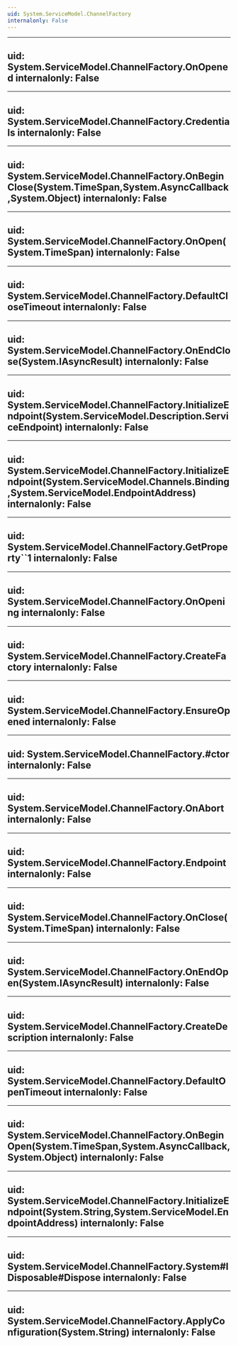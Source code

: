 ```yaml
---
uid: System.ServiceModel.ChannelFactory
internalonly: False
---
```


---
uid: System.ServiceModel.ChannelFactory.OnOpened
internalonly: False
---

---
uid: System.ServiceModel.ChannelFactory.Credentials
internalonly: False
---

---
uid: System.ServiceModel.ChannelFactory.OnBeginClose(System.TimeSpan,System.AsyncCallback,System.Object)
internalonly: False
---

---
uid: System.ServiceModel.ChannelFactory.OnOpen(System.TimeSpan)
internalonly: False
---

---
uid: System.ServiceModel.ChannelFactory.DefaultCloseTimeout
internalonly: False
---

---
uid: System.ServiceModel.ChannelFactory.OnEndClose(System.IAsyncResult)
internalonly: False
---

---
uid: System.ServiceModel.ChannelFactory.InitializeEndpoint(System.ServiceModel.Description.ServiceEndpoint)
internalonly: False
---

---
uid: System.ServiceModel.ChannelFactory.InitializeEndpoint(System.ServiceModel.Channels.Binding,System.ServiceModel.EndpointAddress)
internalonly: False
---

---
uid: System.ServiceModel.ChannelFactory.GetProperty``1
internalonly: False
---

---
uid: System.ServiceModel.ChannelFactory.OnOpening
internalonly: False
---

---
uid: System.ServiceModel.ChannelFactory.CreateFactory
internalonly: False
---

---
uid: System.ServiceModel.ChannelFactory.EnsureOpened
internalonly: False
---

---
uid: System.ServiceModel.ChannelFactory.#ctor
internalonly: False
---

---
uid: System.ServiceModel.ChannelFactory.OnAbort
internalonly: False
---

---
uid: System.ServiceModel.ChannelFactory.Endpoint
internalonly: False
---

---
uid: System.ServiceModel.ChannelFactory.OnClose(System.TimeSpan)
internalonly: False
---

---
uid: System.ServiceModel.ChannelFactory.OnEndOpen(System.IAsyncResult)
internalonly: False
---

---
uid: System.ServiceModel.ChannelFactory.CreateDescription
internalonly: False
---

---
uid: System.ServiceModel.ChannelFactory.DefaultOpenTimeout
internalonly: False
---

---
uid: System.ServiceModel.ChannelFactory.OnBeginOpen(System.TimeSpan,System.AsyncCallback,System.Object)
internalonly: False
---

---
uid: System.ServiceModel.ChannelFactory.InitializeEndpoint(System.String,System.ServiceModel.EndpointAddress)
internalonly: False
---

---
uid: System.ServiceModel.ChannelFactory.System#IDisposable#Dispose
internalonly: False
---

---
uid: System.ServiceModel.ChannelFactory.ApplyConfiguration(System.String)
internalonly: False
---

